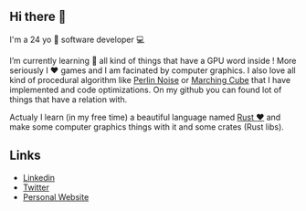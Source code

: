 ## Hi there 👋
I'm a 24 yo 🌱 software developer 💻

I’m currently learning 📖 all kind of things that have a GPU word inside ! More seriously I ❤️ games and I am facinated by computer graphics. I also love all kind of procedural algorithm like [Perlin Noise](https://en.wikipedia.org/wiki/Perlin_noise) or [Marching Cube](https://en.wikipedia.org/wiki/Marching_cubes) that I have implemented and code optimizations. On my github you can found lot of things that have a relation with.

Actualy I learn (in my free time) a beautiful language named [Rust ❤️](https://www.rust-lang.org/) and make some computer graphics things with it and some crates (Rust libs).

## Links
* [Linkedin](https://www.linkedin.com/in/alexis-gougaut-7a121314a/)
* [Twitter](https://twitter.com/5aitama1)
* [Personal Website](https://5aitama.fr/)
